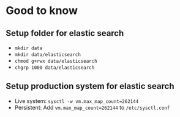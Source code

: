 # Good to know
## Setup folder for elastic search
* `mkdir data`
* `mkdir data/elasticsearch`
* `chmod g+rwx data/elasticsearch`
* `chgrp 1000 data/elasticsearch`

## Setup production system for elastic search
* Live system: `sysctl -w vm.max_map_count=262144`
* Persistent: Add `vm.max_map_count=262144` to `/etc/sysctl.conf`
